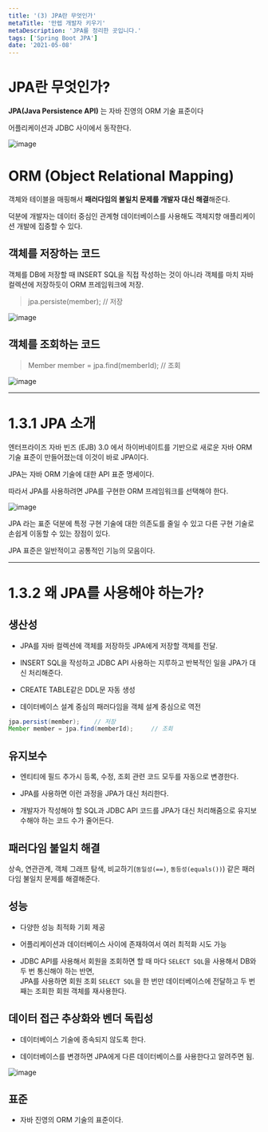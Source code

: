 ```yaml
---
title: '(3) JPA란 무엇인가'
metaTitle: '만렙 개발자 키우기'
metaDescription: 'JPA를 정리한 곳입니다.'
tags: ['Spring Boot JPA']
date: '2021-05-08'
---
```


# JPA란 무엇인가?

**JPA(Java Persistence API)** 는 자바 진영의 ORM 기술 표준이다

어플리케이션과 JDBC 사이에서 동작한다.

![image](https://user-images.githubusercontent.com/51476083/117558808-57012d80-b0bb-11eb-8a40-74b5f43f6e08.png)


# ORM (Object Relational Mapping)

객체와 테이블을 매핑해서 **패러다임의 불일치 문제를 개발자 대신 해결**해준다.

덕분에 개발자는 데이터 중심인 관계형 데이터베이스를 사용해도 객체지향 애플리케이션 개발에 집중할 수 있다.

## 객체를 저장하는 코드

객체를 DB에 저장할 때 INSERT SQL을 직접 작성하는 것이 아니라 객체를 마치 자바 컬렉션에 저장하듯이 ORM 프레임워크에 저장.

> jpa.persiste(member); // 저장

![image](https://user-images.githubusercontent.com/51476083/117558878-b7906a80-b0bb-11eb-956d-9f217f2cbad7.png)


## 객체를 조회하는 코드

> Member member = jpa.find(memberId); // 조회

![image](https://user-images.githubusercontent.com/51476083/117559129-b3654c80-b0bd-11eb-8b40-174e9c7e50c8.png)

<hr/>

# 1.3.1 JPA 소개

엔터프라이즈 자바 빈즈 (EJB) 3.0 에서 하이버네이트를 기반으로 새로운 자바 ORM 기술 표준이 만들어졌는데 이것이 바로 JPA이다.

JPA는 자바 ORM 기술에 대한 API 표준 명세이다.

따라서 JPA를 사용하려면 JPA를 구현한 ORM 프레임워크를 선택해야 한다.

![image](https://user-images.githubusercontent.com/51476083/117559165-1bb42e00-b0be-11eb-9337-9aff2fc11fb7.png)

JPA 라는 표준 덕분에 특정 구현 기술에 대한 의존도를 줄일 수 있고 다른 구현 기술로 손쉽게 이동할 수 있는 장점이 있다.

JPA 표준은 일반적이고 공통적인 기능의 모음이다.

<hr/>

# 1.3.2 왜 JPA를 사용해야 하는가?

## 생산성

- JPA를 자바 컬렉션에 객체를 저장하듯 JPA에게 저장할 객체를 전달.


- INSERT SQL을 작성하고 JDBC API 사용하는 지루하고 반복적인 일을 JPA가 대신 처리해준다.


- CREATE TABLE같은 DDL문 자동 생성


- 데이터베이스 설계 중심의 패러다임을 객체 설계 중심으로 역전

```java
jpa.persist(member);    // 저장
Member member = jpa.find(memberId);     // 조회
```

## 유지보수

- 엔티티에 필드 추가시 등록, 수정, 조회 관련 코드 모두를 자동으로 변경한다.


- JPA를 사용하면 이런 과정을 JPA가 대신 처리한다.


- 개발자가 작성해야 할 SQL과 JDBC API 코드를 JPA가 대신 처리해줌으로 유지보수해야 하는 코드 수가 줄어든다.

## 패러다임 불일치 해결

상속, 연관관계, 객체 그래프 탐색, 비교하기(`동일성(==)`, `동등성(equals())`) 같은 패러다임 불일치 문제를 해결해준다.

## 성능

- 다양한 성능 최적화 기회 제공


- 어플리케이션과 데이터베이스 사이에 존재하여서 여러 최적화 시도 가능


- JDBC API를 사용해서 회원을 조회하면 할 때 마다 `SELECT SQL`을 사용해서 DB와 두 번 통신해야 하는 반면, <br/> JPA를 사용하면 회원 조회 `SELECT SQL`을 한 번만 데이터베이스에 전달하고 두 번째는 조회한 회원 객체를 재사용한다.



## 데이터 접근 추상화와 벤더 독립성

- 데이터베이스 기술에 종속되지 않도록 한다.


- 데이터베이스를 변경하면 JPA에게 다른 데이터베이스를 사용한다고 알려주면 됨.

![image](https://user-images.githubusercontent.com/51476083/117559318-389d3100-b0bf-11eb-8551-84f0b40d6687.png)

## 표준

- 자바 진영의 ORM 기술의 표준이다.
